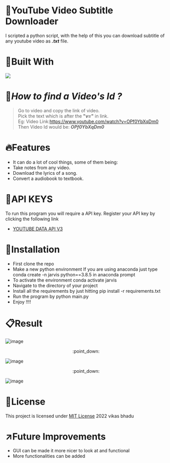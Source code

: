 # :round_pushpin:YouTube Video Subtitle Downloader
I scripted a python script, with the help of this you can download subtitle of any youtube video as **_.txt_** file.

# :hammer:Built With
<img src="https://img.shields.io/badge/Python-FFD43B?style=for-the-badge&logo=python&logoColor=blue">

# :mag_right:**_How to find a Video's Id ?_**
> Go to video and copy the link of video.<br>
> Pick the text which is after the **"_v=_"** in link.<br>
> Eg: Video Link:https://www.youtube.com/watch?v=OPf0YbXqDm0<br>
> Then Video Id would be: **_OPf0YbXqDm0_**<br>

# :fire:Features
* It can do a lot of cool things, some of them being:
* Take notes from any video.
* Download the lyrics of a song.
* Convert a audiobook to textbook.

# :pencil:API KEYS
To run this program you will require a API key. Register your API key by clicking the following link
* [YOUTUBE DATA API V3](https://developers.google.com/youtube/v3/getting-started)

# :pushpin:Installation
* First clone the repo
* Make a new python environment If you are using anaconda just type conda create -n jarvis python==3.8.5 in anaconda prompt
* To activate the environment conda activate jarvis
* Navigate to the directory of your project
* Install all the requirements by just hitting pip install -r requirements.txt
* Run the program by python main.py
* Enjoy !!!!

# :clipboard:Result
![image](https://user-images.githubusercontent.com/98146902/176909692-52d60779-c2ad-42c1-9c16-a8e1cf3ed518.png)
<p align="center">:point_down:</p>

![image](https://user-images.githubusercontent.com/98146902/176909752-51173511-d13a-4d35-ae3a-195b3747f05c.png)
<p align="center">:point_down:</p>

![image](https://user-images.githubusercontent.com/98146902/176909820-b30e161b-8261-4382-ab41-ec394d0602ec.png)


# :name_badge:License 
This project is licensed under [MIT License](https://github.com/beingvikasbhadu/YouTube-Video-SubTitle-Downloader/blob/main/LICENSE) 2022 vikas bhadu


# :arrow_upper_right:Future Improvements
* GUI can be made it more nicer to look at and functional
* More functionalities can be added

